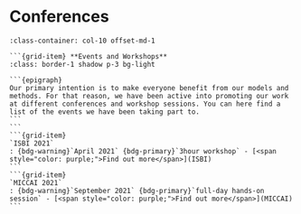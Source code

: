 # Conferences


````{grid} 1 1 1 1
:class-container: col-10 offset-md-1

```{grid-item} **Events and Workshops**
:class: border-1 shadow p-3 bg-light

```{epigraph}
Our primary intention is to make everyone benefit from our models and methods. For that reason, we have been active into promoting our work at different conferences and workshop sessions. You can here find a list of the events we have been taking part to.
```
```
```{grid-item}
`ISBI 2021`
: {bdg-warning}`April 2021` {bdg-primary}`3hour workshop` - [<span style="color: purple;">Find out more</span>](ISBI)
```
```{grid-item}
`MICCAI 2021`
: {bdg-warning}`September 2021` {bdg-primary}`full-day hands-on session` - [<span style="color: purple;">Find out more</span>](MICCAI) 
```
````
